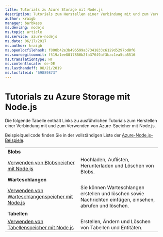 ```yaml
---
title: Tutorials zu Azure Storage mit Node.js
description: Tutorials zum Herstellen einer Verbindung mit und zum Verwenden von Azure Storage mit Node.js
author: kraigb
manager: barbkess
ms.devlang: nodejs
ms.topic: article
ms.service: azure-nodejs
ms.date: 06/17/2017
ms.author: kraigb
ms.openlocfilehash: f000b42e3b496599a37341833c6129d5297bd8f6
ms.sourcegitcommit: f519a1ee8017850b2fa37049af3bac1ea5ca5516
ms.translationtype: HT
ms.contentlocale: de-DE
ms.lasthandoff: 08/21/2019
ms.locfileid: "69889873"
---
```

# <a name="azure-storage-with-nodejs-tutorials"></a>Tutorials zu Azure Storage mit Node.js

Die folgende Tabelle enthält Links zu ausführlichen Tutorials zum Herstellen einer Verbindung mit und zum Verwenden von Azure-Speicher mit Node.js.

Beispielquellcode finden Sie in der vollständigen Liste der [Azure-Node.js-Beispiele](https://azure.microsoft.com/resources/samples/?term=nodejs).

| | |
|---|---|
| **Blobs** ||
| [Verwenden von Blobspeicher mit Node.js](/azure/storage/storage-nodejs-how-to-use-blob-storage?toc=/azure/javascript/toc.json&bc=/azure/javascript/breadcrumb/toc.json) | Hochladen, Auflisten, Herunterladen und Löschen von Blobs. |
| **Warteschlangen** ||
| [Verwenden von Warteschlangenspeicher mit Node.js](/azure/storage/storage-nodejs-how-to-use-queues?toc=/azure/javascript/toc.json&bc=/azure/javascript/breadcrumb/toc.json) | Sie können Warteschlangen erstellen und löschen sowie Nachrichten einfügen, einsehen, abrufen und löschen. |
| **Tabellen** ||
| [Verwenden von Tabellenspeicher mit Node.js](/azure/storage/storage-nodejs-how-to-use-table-storage?toc=/azure/javascript/toc.json&bc=/azure/javascript/breadcrumb/toc.json) | Erstellen, Ändern und Löschen von Tabellen und Entitäten. |

